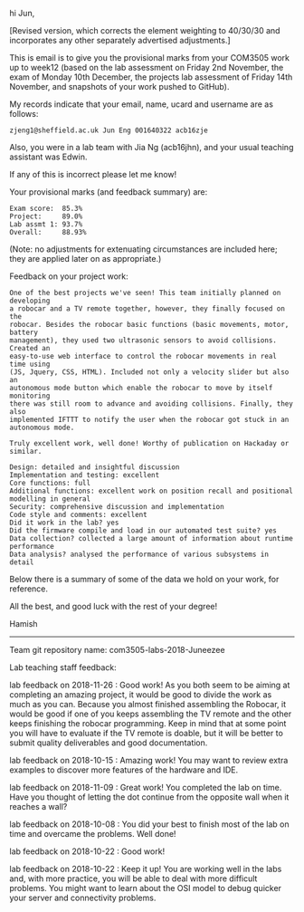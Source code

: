 hi Jun,

[Revised version, which corrects the element weighting to 40/30/30 and
incorporates any other separately advertised adjustments.]

This is email is to give you the provisional marks from your COM3505 work up
to week12 (based on the lab assessment on Friday 2nd November, the exam of
Monday 10th December, the projects lab assessment of Friday 14th November, and
snapshots of your work pushed to GitHub).

My records indicate that your email, name, ucard and username are as follows:

    zjeng1@sheffield.ac.uk Jun Eng 001640322 acb16zje

Also, you were in a lab team with Jia Ng (acb16jhn), and
your usual teaching assistant was Edwin.

If any of this is incorrect please let me know!

Your provisional marks (and feedback summary) are:

    Exam score:  85.3%
    Project:     89.0%
    Lab assmt 1: 93.7%
    Overall:     88.93%

(Note: no adjustments for extenuating circumstances are included here;
they are applied later on as appropriate.)

Feedback on your project work:

    One of the best projects we've seen! This team initially planned on developing
    a robocar and a TV remote together, however, they finally focused on the
    robocar. Besides the robocar basic functions (basic movements, motor, battery
    management), they used two ultrasonic sensors to avoid collisions. Created an
    easy-to-use web interface to control the robocar movements in real time using
    (JS, Jquery, CSS, HTML). Included not only a velocity slider but also an
    autonomous mode button which enable the robocar to move by itself monitoring
    there was still room to advance and avoiding collisions. Finally, they also
    implemented IFTTT to notify the user when the robocar got stuck in an
    autonomous mode.

    Truly excellent work, well done! Worthy of publication on Hackaday or similar.

    Design: detailed and insightful discussion
    Implementation and testing: excellent
    Core functions: full
    Additional functions: excellent work on position recall and positional modelling in general
    Security: comprehensive discussion and implementation
    Code style and comments: excellent
    Did it work in the lab? yes
    Did the firmware compile and load in our automated test suite? yes
    Data collection? collected a large amount of information about runtime performance
    Data analysis? analysed the performance of various subsystems in detail

Below there is a summary of some of the data we hold on your work, for reference.

All the best, and good luck with the rest of your degree!

Hamish

---
Team git repository name: com3505-labs-2018-Juneezee


Lab teaching staff feedback:

lab feedback on 2018-11-26 : Good work! As you both seem to be aiming at completing an amazing project, it would be good to divide the work as much as you can. Because you almost finished assembling the Robocar, it would be good if one of you keeps assembling the TV remote and the other keeps finishing the robocar programming. Keep in mind that at some point you will have to evaluate if the TV remote is doable, but it will be better to submit quality deliverables and good documentation.

lab feedback on 2018-10-15 : Amazing work! You may want to review extra examples to discover more features of the hardware and IDE.

lab feedback on 2018-11-09 : Great work! You completed the lab on time. Have you thought of letting the dot continue from the opposite wall when it reaches a wall?

lab feedback on 2018-10-08 : You did your best to finish most of the lab on time and overcame the problems. Well done!

lab feedback on 2018-10-22 : Good work!

lab feedback on 2018-10-22 : Keep it up! You are working well in the labs and, with more practice, you will be able to deal with more difficult problems. You might want to learn about the OSI model to debug quicker your server and connectivity problems.

